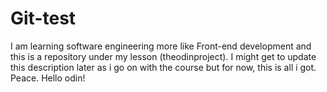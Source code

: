 # Git-test
I am learning software engineering more like Front-end development and this is a repository under my lesson (theodinproject). I might get to update this description later as i go on with the course but for now, this is all i got. Peace.
Hello odin!